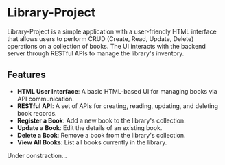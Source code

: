 # Library-Project

Library-Project is a simple application with a user-friendly HTML interface that allows users to perform CRUD (Create, Read, Update, Delete) operations on a collection of books. The UI interacts with the backend server through RESTful APIs to manage the library's inventory.

## Features

- **HTML User Interface**: A basic HTML-based UI for managing books via API communication.
- **RESTful API**: A set of APIs for creating, reading, updating, and deleting book records.
- **Register a Book**: Add a new book to the library's collection.
- **Update a Book**: Edit the details of an existing book.
- **Delete a Book**: Remove a book from the library's collection.
- **View All Books**: List all books currently in the library.

Under constraction...
